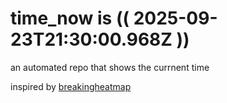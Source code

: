 # time_now is (( 2025-09-23T21:30:00.968Z ))

an automated repo that shows the currnent time

inspired by [breakingheatmap](https://github.com/breakingheatmap/breakingheatmap)